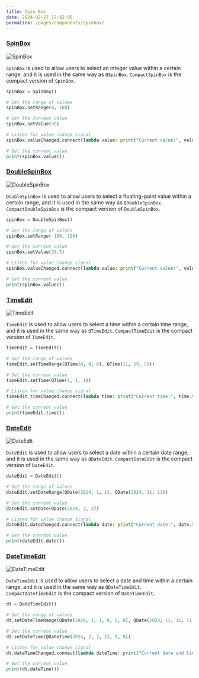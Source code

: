 ```yaml
---
title: Spin Box
date: 2024-02-27 17:42:00
permalink: /pages/components/spinbox/
---
```


### [SpinBox](https://pyqt-fluent-widgets.readthedocs.io/zh-cn/latest/autoapi/qfluentwidgets/components/widgets/spin_box/index.html#qfluentwidgets.components.widgets.spin_box.SpinBox)

![SpinBox](/img/components/spinbox/SpinBox.png)

`SpinBox` is used to allow users to select an integer value within a certain range, and it is used in the same way as `QSpinBox`. `CompactSpinBox` is the compact version of `SpinBox`.

```python
spinBox = SpinBox()

# Set the range of values
spinBox.setRange(0, 100)

# Set the current value
spinBox.setValue(30)

# Listen for value change signal
spinBox.valueChanged.connect(lambda value: print("Current value:", value))

# Get the current value
print(spinBox.value())
```

### [DoubleSpinBox](https://pyqt-fluent-widgets.readthedocs.io/zh-cn/latest/autoapi/qfluentwidgets/components/widgets/spin_box/index.html#qfluentwidgets.components.widgets.spin_box.DoubleSpinBox)

![DoubleSpinBox](/img/components/spinbox/DoubleSpinBox.png)

`DoubleSpinBox` is used to allow users to select a floating-point value within a certain range, and it is used in the same way as `QDoubleSpinBox`. `CompactDoubleSpinBox` is the compact version of `DoubleSpinBox`.

```python
spinBox = DoubleSpinBox()

# Set the range of values
spinBox.setRange(-100, 100)

# Set the current value
spinBox.setValue(30.5)

# Listen for value change signal
spinBox.valueChanged.connect(lambda value: print("Current value:", value))

# Get the current value
print(spinBox.value())
```


### [TimeEdit](https://pyqt-fluent-widgets.readthedocs.io/zh-cn/latest/autoapi/qfluentwidgets/components/widgets/spin_box/index.html#qfluentwidgets.components.widgets.spin_box.TimeEdit)

![TimeEdit](/img/components/spinbox/TimeEdit.png)

`TimeEdit` is used to allow users to select a time within a certain time range, and it is used in the same way as `QTimeEdit`. `CompactTimeEdit` is the compact version of `TimeEdit`.

```python
timeEdit = TimeEdit()

# Set the range of values
timeEdit.setTimeRange(QTime(0, 0, 0), QTime(11, 59, 59))

# Set the current value
timeEdit.setTime(QTime(1, 1, 1))

# Listen for value change signal
timeEdit.timeChanged.connect(lambda time: print("Current time:", time.toString()))

# Get the current value
print(timeEdit.time())
```


### [DateEdit](https://pyqt-fluent-widgets.readthedocs.io/zh-cn/latest/autoapi/qfluentwidgets/components/widgets/spin_box/index.html#qfluentwidgets.components.widgets.spin_box.DateEdit)

![DateEdit](/img/components/spinbox/DateEdit.png)

`DateEdit` is used to allow users to select a date within a certain date range, and it is used in the same way as `QDateEdit`. `CompactDateEdit` is the compact version of `DateEdit`.

```python
dateEdit = DateEdit()

# Set the range of values
dateEdit.setDateRange(QDate(2024, 1, 1), QDate(2024, 11, 11))

# Set the current value
dateEdit.setDate(QDate(2024, 2, 2))

# Listen for value change signal
dateEdit.dateChanged.connect(lambda date: print("Current date:", date.toString()))

# Get the current value
print(dateEdit.date())
```

### [DateTimeEdit](https://pyqt-fluent-widgets.readthedocs.io/zh-cn/latest/autoapi/qfluentwidgets/components/widgets/spin_box/index.html#qfluentwidgets.components.widgets.spin_box.DateTimeEdit)

![DateTimeEdit](/img/components/spinbox/DateTimeEdit.png)

`DateTimeEdit` is used to allow users to select a date and time within a certain range, and it is used in the same way as `QDateTimeEdit`. `CompactDateTimeEdit` is the compact version of `DateTimeEdit`.

```python
dt = DateTimeEdit()

# Set the range of values
dt.setDateTimeRange(QDate(2024, 1, 1, 0, 0, 0), QDate(2024, 11, 11, 11, 59, 59))

# Set the current value
dt.setDateTime(QDateTime(2024, 2, 2, 12, 0, 0))

# Listen for value change signal
dt.dateTimeChanged.connect(lambda dateTime: print("Current date and time:", dateTime.toString()))

# Get the current value
print(dt.dateTime())
```